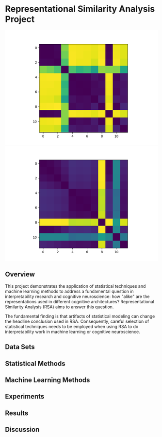 # Representational Similarity Analysis Project

![My Image](simple_net_relu_fine_grain_correlation.png)
![My Image](simple_net_relu_fine_grain_euclid.png)

## Overview

This project demonstrates the application of statistical techniques and machine learning methods to address a fundamental question in interpretability research and cognitive neuroscience:  how "alike" are the representations used in different cognitive architectures?  Representational Similarity Analysis (RSA) aims to answer this question.

The fundamental finding is that artifacts of statistical modeling can change the headline conclusion used in RSA.  Consequently, careful selection of statistical techniques needs to be employed when using RSA to do interpretability work in machine learning or cognitive neuroscience.

## Data Sets

## Statistical Methods

## Machine Learning Methods

## Experiments

## Results

## Discussion
